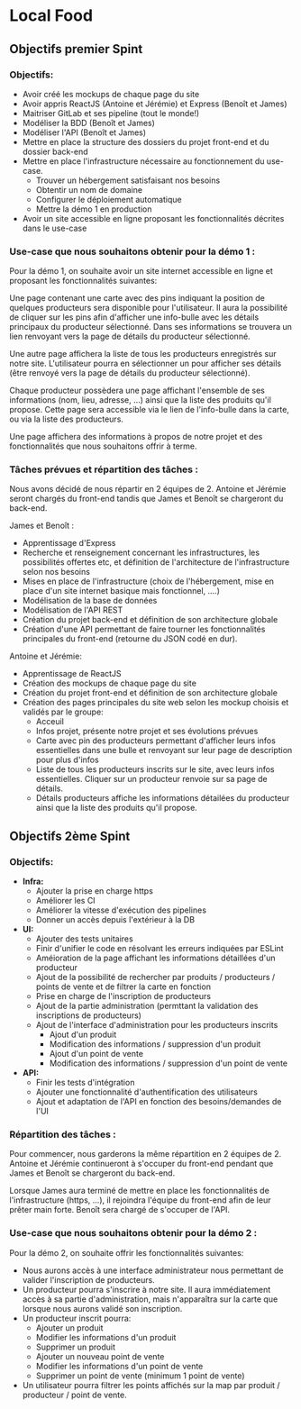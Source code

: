 # Local Food

## Objectifs premier Spint

### Objectifs:

- Avoir créé les mockups de chaque page du site
- Avoir appris ReactJS (Antoine et Jérémie) et Express (Benoît et James)
- Maitriser GitLab et ses pipeline (tout le monde!)
- Modéliser la BDD (Benoît et James)
- Modéliser l'API (Benoît et James)
- Mettre en place la structure des dossiers du projet front-end et du dossier back-end
- Mettre en place l'infrastructure nécessaire au fonctionnement du use-case.
  - Trouver un hébergement satisfaisant nos besoins
  - Obtentir un nom de domaine
  - Configurer le déploiement automatique
  - Mettre la démo 1 en production
- Avoir un site accessible en ligne proposant les fonctionnalités décrites dans le use-case



### Use-case que nous souhaitons obtenir pour la démo 1 :

Pour la démo 1, on souhaite avoir un site internet accessible en ligne et proposant les fonctionnalités suivantes:

Une page contenant une carte avec des pins indiquant la position de quelques producteurs sera disponible pour l'utilisateur. Il aura la possibilité de cliquer sur les pins afin d'afficher une info-bulle avec les détails principaux du producteur sélectionné. Dans ses informations se trouvera un lien renvoyant vers la page de détails du producteur sélectionné.

Une autre page affichera la liste de tous les producteurs enregistrés sur notre site. L'utilisateur pourra en sélectionner un pour afficher ses détails (être renvoyé vers la page de détails du producteur sélectionné).

Chaque producteur possèdera une page affichant l'ensemble de ses informations (nom, lieu, adresse, ...) ainsi que la liste des produits qu'il propose. Cette page sera accessible via le lien de l'info-bulle dans la carte, ou via la liste des producteurs.

Une page affichera des informations à propos de notre projet et des fonctionnalités que nous souhaitons offrir à terme.



### Tâches prévues et répartition des tâches :

Nous avons décidé de nous répartir en 2 équipes de 2. Antoine et Jérémie seront chargés du front-end tandis que James et Benoît se chargeront du back-end.



James et Benoît :

- Apprentissage d'Express
- Recherche et renseignement concernant les infrastructures, les possibilités offertes etc, et définition de l'architecture de l'infrastructure selon nos besoins
- Mises en place de l'infrastructure (choix de l'hébergement, mise en place d'un site internet basique mais fonctionnel, ....)
- Modélisation de la base de données
- Modélisation de l'API REST
- Création du projet back-end et définition de son architecture globale
- Création d'une API permettant de faire tourner les fonctionnalités principales du front-end (retourne du JSON codé en dur).



Antoine et Jérémie:

- Apprentissage de ReactJS
- Création des mockups de chaque page du site
- Création du projet front-end et définition de son architecture globale
- Création des pages principales du site web selon les mockup choisis et validés par le groupe:
  - Acceuil
  - Infos projet, présente notre projet et ses évolutions prévues
  - Carte avec pin des producteurs permettant d'afficher leurs infos essentielles dans une bulle et renvoyant sur leur page de description pour plus d'infos
  - Liste de tous les producteurs inscrits sur le site, avec leurs infos essentielles. Cliquer sur un producteur renvoie sur sa page de détails.
  - Détails producteurs affiche les informations détailées du producteur ainsi que la liste des produits qu'il propose.



## Objectifs 2ème Spint

### Objectifs:

- **Infra:** 
  - Ajouter la prise en charge https
  - Améliorer les CI
  - Améliorer la vitesse d'exécution des pipelines
  - Donner un accès depuis l'extérieur à la DB
- **UI:**
  - Ajouter des tests unitaires
  - Finir d'unifier le code en résolvant les erreurs indiquées par ESLint
  - Améioration de la page affichant les informations détaillées d'un producteur
  - Ajout de la possibilité de rechercher par produits / producteurs / points de vente et de filtrer la carte en fonction
  - Prise en charge de l'inscription de producteurs
  - Ajout de la partie administration (permttant la validation des inscriptions de producteurs)
  - Ajout de l'interface d'administration pour les producteurs inscrits
    - Ajout d'un produit
    - Modification des informations / suppression d'un produit
    - Ajout d'un point de vente
    - Modification des informations / suppression d'un point de vente
- **API:**
  - Finir les tests d'intégration
  - Ajouter une fonctionnalité d'authentification des utilisateurs
  - Ajout et adaptation de l'API en fonction des besoins/demandes de l'UI



### Répartition des tâches :

Pour commencer, nous garderons la même répartition en 2 équipes de 2. Antoine et Jérémie continueront à s'occuper du front-end pendant que James et Benoît se chargeront du back-end.

Lorsque James aura terminé de mettre en place les fonctionnalités de l'infrastructure (https, ...), il rejoindra l'équipe du front-end afin de leur prêter main forte. Benoît sera chargé de s'occuper de l'API.



### Use-case que nous souhaitons obtenir pour la démo 2 :

Pour la démo 2, on souhaite offrir les fonctionnalités suivantes:

- Nous aurons accès à une interface administrateur nous permettant de valider l'inscription de producteurs.
- Un producteur pourra s'inscrire à notre site. Il aura immédiatement accès à sa partie d'administration, mais n'apparaîtra sur la carte que lorsque nous aurons validé son inscription.
- Un producteur inscrit pourra:
  - Ajouter un produit
  - Modifier les informations d'un produit
  - Supprimer un produit
  - Ajouter un nouveau point de vente
  - Modifier les informations d'un point de vente
  - Supprimer un point de vente (minimum 1 point de vente)
- Un utilisateur pourra filtrer les points affichés sur la map par produit / producteur / point de vente.